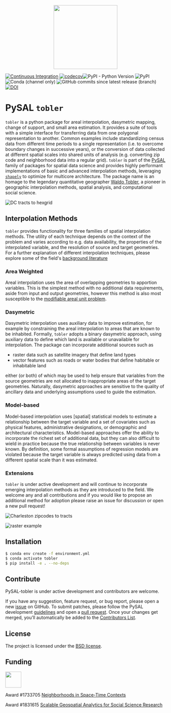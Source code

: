 <p align="center">
<img src="docs/figs/tobler_long.png" height="200px">
</p>

[![Continuous Integration](https://github.com/pysal/tobler/actions/workflows/unittests.yml/badge.svg)](https://github.com/pysal/tobler/actions/workflows/unittests.yml)
[![codecov](https://codecov.io/gh/pysal/tobler/branch/main/graph/badge.svg?token=XO4SilfBEb)](https://codecov.io/gh/pysal/tobler)![PyPI - Python Version](https://img.shields.io/pypi/pyversions/tobler)
![PyPI](https://img.shields.io/pypi/v/tobler)
![Conda (channel only)](https://img.shields.io/conda/vn/conda-forge/tobler)
![GitHub commits since latest release (branch)](https://img.shields.io/github/commits-since/pysal/tobler/latest)
[![DOI](https://zenodo.org/badge/202220824.svg)](https://zenodo.org/badge/latestdoi/202220824)

# PySAL `tobler`

`tobler` is a python package for areal interpolation, dasymetric mapping, change of support, and small area estimation. It provides a suite of tools with a simple interface for transferring data from one polygonal representation to another. Common examples include standardizing census data from different time periods to a single representation (i.e. to overcome boundary changes in successive years), or the conversion of data collected at different spatial scales into shared units of analysis (e.g. converting zip code and neighborhood data into a regular grid). `tobler` is part of the [PySAL](https://pysal.org) family of packages for spatial data science and provides highly performant implementations of basic and advanced interpolation methods, leveraging [`shapely`](https://shapely.readthedocs.io/en/latest/) to optimize for multicore architecture. The package name is an homage to the legendary quantitative geographer [Waldo Tobler](https://en.wikipedia.org/wiki/Waldo_R._Tobler), a pioneer in geographic interpolation methods, spatial analysis, and computational social science.

![DC tracts to hexgrid](docs/_static/images/notebooks_census_to_hexgrid_25_1.png)

## Interpolation Methods

`tobler` provides functionality for three families of spatial interpolation methods. The utility of each technique depends on the context of the problem and varies according to e.g. data availability, the properties of the interpolated variable, and the resolution of source and target geometries. For a further explanation of different interpolation techniques, please explore some of the field's [background literature](https://pysal.org/tobler/references.html)

### Area Weighted

Areal interpolation uses the area of overlapping geometries to apportion variables. This is the simplest method with no additional data requirements, aside from input and output geometries, however this method is also most susceptible to the [modifiable areal unit problem](https://en.wikipedia.org/wiki/Modifiable_areal_unit_problem).

### Dasymetric

Dasymetric interpolation uses auxiliary data to improve estimation, for example
by constraining the areal interpolation to areas that are known to be inhabited. Formally, `tobler` adopts a binary dasymetric approach, using auxiliary data to define which land is available or unavailable for interpolation. The package can incorporate additional sources such as

* raster data such as satellite imagery that define land types
* vector features such as roads or water bodies that define habitable or inhabitable land

either (or both) of which may be used to help ensure that variables from the source geometries are not allocated to inappropriate areas of the target geometries. Naturally, dasymetric approaches are sensitive to the quality of ancillary data and underlying assumptions used to guide the estimation.

### Model-based

Model-based interpolation uses [spatial] statistical models to estimate a relationship between the target variable and a set of covariates such as physical features, administrative designations, or demographic and architectural characteristics. Model-based approaches offer the ability to incorporate the richest set of additional data, but they can also difficult to wield in practice because the true relationship between variables is never known. By definition, some formal assumptions of regression models are violated because the target variable is always predicted using data from a different spatial scale than it was estimated.

### Extensions

`tobler` is under active development and will continue to incorporate emerging interpolation methods as they are introduced to the field. We welcome any and all contributions and if you would like to propose an additional method for adoption please raise an issue for discussion or open a new pull request!

![Charleston zipcodes to tracts](docs/_static/images/tobler3.png)

![raster example](docs/figs/raster_lattice_example.png)

## Installation

```bash
$ conda env create -f environment.yml
$ conda activate tobler
$ pip install -e . --no-deps

```

## Contribute

PySAL-tobler is under active development and contributors are welcome.

If you have any suggestion, feature request, or bug report, please open a new [issue](https://github.com/pysal/tobler/issues) on GitHub. To submit patches, please follow the PySAL development [guidelines](http://pysal.readthedocs.io/en/latest/developers/index.html) and open a [pull request](https://github.com/pysal/tobler). Once your changes get merged, you’ll automatically be added to the [Contributors List](https://github.com/pysal/tobler/graphs/contributors).

## License

The project is licensed under the [BSD license](https://github.com/pysal/tobler/blob/main/LICENSE.txt).

## Funding

<img src="docs/figs/nsf_logo.jpg" width="50">

Award #1733705 [Neighborhoods in Space-Time Contexts](https://www.nsf.gov/awardsearch/showAward?AWD_ID=1733705&HistoricalAwards=false)

 Award #1831615 [Scalable Geospatial Analytics for Social Science Research](https://www.nsf.gov/awardsearch/showAward?AWD_ID=1831615)
